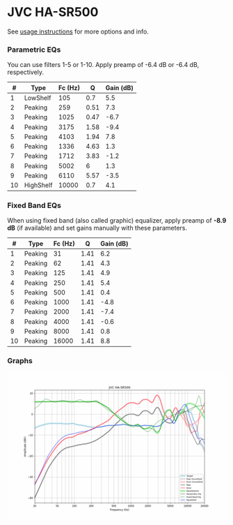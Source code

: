 # JVC HA-SR500
See [usage instructions](https://github.com/jaakkopasanen/AutoEq#usage) for more options and info.

### Parametric EQs
You can use filters 1-5 or 1-10. Apply preamp of -6.4 dB or -6.4 dB, respectively.

|   # | Type      |   Fc (Hz) |    Q |   Gain (dB) |
|-----|-----------|-----------|------|-------------|
|   1 | LowShelf  |       105 | 0.7  |         5.5 |
|   2 | Peaking   |       259 | 0.51 |         7.3 |
|   3 | Peaking   |      1025 | 0.47 |        -6.7 |
|   4 | Peaking   |      3175 | 1.58 |        -9.4 |
|   5 | Peaking   |      4103 | 1.94 |         7.8 |
|   6 | Peaking   |      1336 | 4.63 |         1.3 |
|   7 | Peaking   |      1712 | 3.83 |        -1.2 |
|   8 | Peaking   |      5002 | 6    |         1.3 |
|   9 | Peaking   |      6110 | 5.57 |        -3.5 |
|  10 | HighShelf |     10000 | 0.7  |         4.1 |

### Fixed Band EQs
When using fixed band (also called graphic) equalizer, apply preamp of **-8.9 dB** (if available) and set gains manually with these parameters.

|   # | Type    |   Fc (Hz) |    Q |   Gain (dB) |
|-----|---------|-----------|------|-------------|
|   1 | Peaking |        31 | 1.41 |         6.2 |
|   2 | Peaking |        62 | 1.41 |         4.3 |
|   3 | Peaking |       125 | 1.41 |         4.9 |
|   4 | Peaking |       250 | 1.41 |         5.4 |
|   5 | Peaking |       500 | 1.41 |         0.4 |
|   6 | Peaking |      1000 | 1.41 |        -4.8 |
|   7 | Peaking |      2000 | 1.41 |        -7.4 |
|   8 | Peaking |      4000 | 1.41 |        -0.6 |
|   9 | Peaking |      8000 | 1.41 |         0.8 |
|  10 | Peaking |     16000 | 1.41 |         8.8 |

### Graphs
![](./JVC%20HA-SR500.png)
